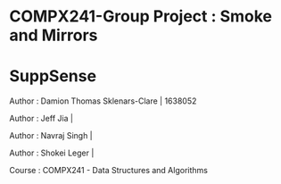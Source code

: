 # COMPX241-Group Project : Smoke and Mirrors
# SuppSense

<p> Author : Damion Thomas Sklenars-Clare | 1638052 </p>
<p> Author : Jeff Jia | </p>
<p> Author : Navraj Singh | </p>
<p> Author : Shokei Leger | </p>

<p> Course : COMPX241 - Data Structures and Algorithms </p>